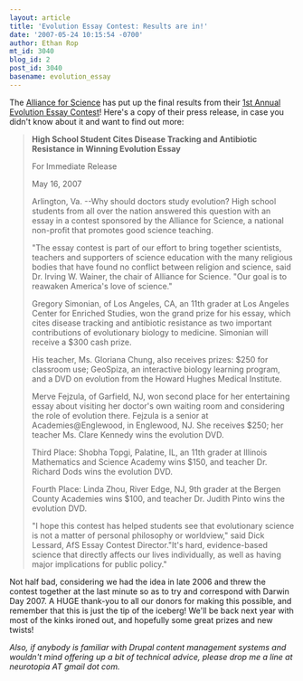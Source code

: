 ```yaml
---
layout: article
title: 'Evolution Essay Contest: Results are in!'
date: '2007-05-24 10:15:54 -0700'
author: Ethan Rop
mt_id: 3040
blog_id: 2
post_id: 3040
basename: evolution_essay
---
```

The [Alliance for Science](http://www.allianceforscience.org) has put up the final results from their [1st Annual Evolution Essay Contest](http://www.allianceforscience.org/essay_winners.html)!  Here's a copy of their press release, in case you didn't know about it and want to find out more:

> **High School Student Cites Disease Tracking and Antibiotic Resistance in Winning Evolution Essay** 
> 
> For Immediate Release
> 
> May 16, 2007 
> 
> Arlington, Va. --Why should doctors study evolution? High school students from all over the nation answered this question with an essay in a contest sponsored by the Alliance for Science, a national non-profit that promotes good science teaching.  
> 
> "The essay contest is part of our effort to bring together scientists, teachers and supporters of science education with the many religious bodies that have found no conflict between religion and science, said Dr. Irving W. Wainer, the chair of Alliance for Science. "Our goal is to reawaken America's love of science." 
> 
> Gregory Simonian, of Los Angeles, CA, an 11th grader at Los Angeles Center for Enriched Studies, won the grand prize for his essay, which cites disease tracking and antibiotic resistance as two important contributions of evolutionary biology to medicine. Simonian will receive a $300 cash prize. 
> 
> His teacher, Ms. Gloriana Chung, also receives prizes: $250 for classroom use; GeoSpiza, an interactive biology learning program, and a DVD on evolution from the Howard Hughes Medical Institute.  
> 
> Merve Fejzula, of  Garfield, NJ, won second place for her entertaining essay about visiting her doctor's own waiting room and considering the role of evolution there. Fejzula is a senior at Academies@Englewood, in Englewood, NJ. She receives $250; her teacher Ms. Clare Kennedy wins the evolution DVD. 
> 
> Third Place:  Shobha Topgi, Palatine, IL, an 11th grader at Illinois Mathematics and Science Academy wins $150, and teacher Dr. Richard Dods wins the evolution DVD.  
> 
> Fourth Place:  Linda Zhou, River Edge, NJ, 9th grader at the Bergen County Academies wins $100, and teacher Dr. Judith Pinto wins the evolution DVD. 
> 
> "I hope this contest has helped students see that evolutionary science is not a matter of personal philosophy or worldview," said Dick Lessard, AfS Essay Contest Director."It's hard, evidence-based science that directly affects our lives individually, as well as having major implications for public policy."  

Not half bad, considering we had the idea in late 2006 and threw the contest together at the last minute so as to try and correspond with Darwin Day 2007.  A HUGE thank-you to all our donors for making this possible, and remember that this is just the tip of the iceberg!  We'll be back next year with most of the kinks ironed out, and hopefully some great prizes and new twists!

_Also, if anybody is familiar with Drupal content management systems and wouldn't mind offering up a bit of technical advice, please drop me a line at neurotopia AT gmail dot com._
